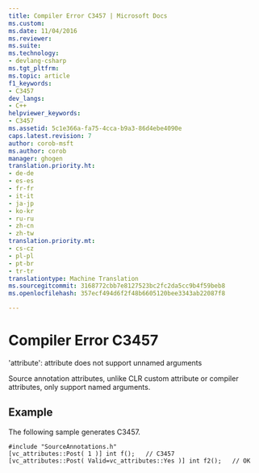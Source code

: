 ```yaml
---
title: Compiler Error C3457 | Microsoft Docs
ms.custom: 
ms.date: 11/04/2016
ms.reviewer: 
ms.suite: 
ms.technology:
- devlang-csharp
ms.tgt_pltfrm: 
ms.topic: article
f1_keywords:
- C3457
dev_langs:
- C++
helpviewer_keywords:
- C3457
ms.assetid: 5c1e366a-fa75-4cca-b9a3-86d4ebe4090e
caps.latest.revision: 7
author: corob-msft
ms.author: corob
manager: ghogen
translation.priority.ht:
- de-de
- es-es
- fr-fr
- it-it
- ja-jp
- ko-kr
- ru-ru
- zh-cn
- zh-tw
translation.priority.mt:
- cs-cz
- pl-pl
- pt-br
- tr-tr
translationtype: Machine Translation
ms.sourcegitcommit: 3168772cbb7e8127523bc2fc2da5cc9b4f59beb8
ms.openlocfilehash: 357ecf494d6f2f48b6605120bee3343ab22087f8

---
```

# Compiler Error C3457
'attribute': attribute does not support unnamed arguments  
  
 Source annotation attributes, unlike CLR custom attribute or compiler attributes, only support named arguments.  
  
## Example  
 The following sample generates C3457.  
  
```  
#include "SourceAnnotations.h"  
[vc_attributes::Post( 1 )] int f();   // C3457  
[vc_attributes::Post( Valid=vc_attributes::Yes )] int f2();   // OK  
```


<!--HONumber=Jan17_HO2-->


